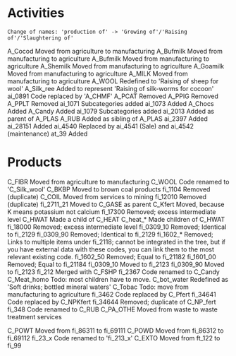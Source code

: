 
# Activities
	Change of names: 'production of' -> 'Growing of'/'Raising of'/'Slaughtering of'
A_Cocod	Moved from agriculture to manufacturing
A_Bufmilk	Moved from manufacturing to agriculture
A_Bufmilk	Moved from manufacturing to agriculture
A_Shemilk	Moved from manufacturing to agriculture
A_Goamilk	Moved from manufacturing to agriculture
A_MILK	Moved from manufacturing to agriculture
A_WOOL	Redefined to 'Raising of sheep for wool'
A_Silk_ree	Added to represent 'Raising of silk-worms for cocoon'
ai_0891	Code replaced by 'A_CHMF'
A_PCAT	Removed
A_PPIG	Removed
A_PPLT	Removed
ai_1071	Subcategories added
ai_1073	Added
A_Chocs	Added
A_Candy	Added
ai_1079	Subcategories added
ai_2013 Added as parent of A_PLAS
A_RUB	Added as sibling of A_PLAS
ai_2397	Added
ai_28151	Added
ai_4540	Replaced by ai_4541 (Sale) and ai_4542 (maintenance)
at_39	Added

# Products
C_FIBR	Moved from agriculture to manufacturing
C_WOOL	Code renamed to 'C_Silk_wool'
C_BKBP	Moved to brown coal products
fi_1104	Removed (duplicate)
C_COIL	Moved from services to mining
fi_12010	Removed (duplicate)
fi_2711_21	Moved to C_GASE as parent
C_Kfert	Moved, because K means potassium not calcium
fi_17300	Removed; excess intermediate level
C_HWAT	Made a child of C_HEAT
C_heat_*	Made children of C_HWAT
fi_18000	Removed; excess intermediate level
fi_0309_10	Removed; Identical to fi_2129
fi_0309_90	Removed; Identical to fi_2129
fi_1602_*	Removed; Links to multiple items under fi_2118; cannot be integrated in the tree, but if you have external data with these codes, you can link them to the most relevant existing code.
fi_1602_50	Removed; Equal to fi_21182
fi_1601_00	Removed; Equal to fi_21184
fi_0309_10	Moved to fi_2123
fi_0309_90	Moved to fi_2123
fi_212	Merged with C_FSHP
fi_2367	Code renamed to C_Candy
C_Meat_homo	Todo: most children have to move.
C_bot_water	Redefined as 'Soft drinks; bottled mineral waters'
C_Tobac	Todo: move from manufacturing to agriculture
fi_3462	Code replaced by C_Pfert
fi_34641	Code replaced by C_NPKfert
fi_34644	Removed; duplicate of C_NP_fert
fi_348	Code renamed to C_RUB
C_PA_OTHE	Moved from waste to waste treatment services

C_POWT	Moved from fi_86311 to fi_69111
C_POWD	Moved from fi_86312 to fi_69112
fi_23_x	Code renamed to 'fi_213_x'
C_EXTO	Moved from ft_122 to fi_99

